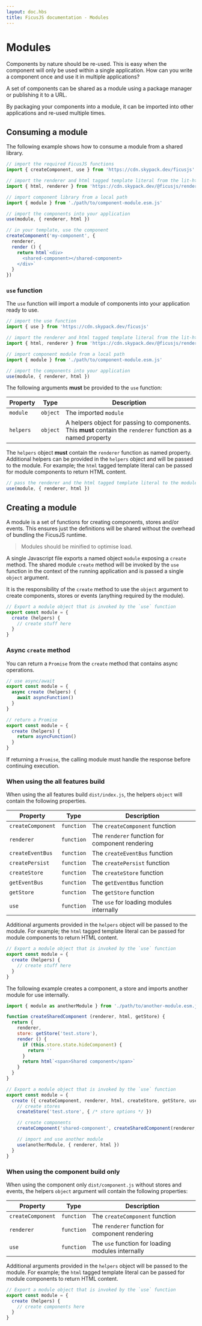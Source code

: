 ```yaml
---
layout: doc.hbs
title: FicusJS documentation - Modules
---
```

# Modules

Components by nature should be re-used.
This is easy when the component will only be used within a single application.
How can you write a component once and use it in multiple applications?

A set of components can be shared as a module using a package manager or publishing it to a URL.

By packaging your components into a module, it can be imported into other applications and re-used multiple times.

## Consuming a module

The following example shows how to consume a module from a shared library.

```js
// import the required FicusJS functions
import { createComponent, use } from 'https://cdn.skypack.dev/ficusjs'

// import the renderer and html tagged template literal from the lit-html library
import { html, renderer } from 'https://cdn.skypack.dev/@ficusjs/renderers/lit-html'

// import component library from a local path
import { module } from './path/to/component-module.esm.js'

// import the components into your application
use(module, { renderer, html })

// in your template, use the component
createComponent('my-component', {
  renderer,
  render () {
    return html`<div>
      <shared-component></shared-component>
    </div>`
  }
})
```

### `use` function

The `use` function will import a module of components into your application ready to use.

```js
// import the use function
import { use } from 'https://cdn.skypack.dev/ficusjs'

// import the renderer and html tagged template literal from the lit-html library
import { html, renderer } from 'https://cdn.skypack.dev/@ficusjs/renderers/lit-html'

// import component module from a local path
import { module } from './path/to/component-module.esm.js'

// import the components into your application
use(module, { renderer, html })
```

The following arguments **must** be provided to the `use` function:

| Property | Type | Description |
| --- | --- | --- |
| `module` | `object` | The imported `module` |
| `helpers` | `object` | A helpers object for passing to components. This **must** contain the `renderer` function as a named property |

The `helpers` object **must** contain the `renderer` function as named property. Additional helpers can be provided in the `helpers` object and will be passed to the module. For example; the `html` tagged template literal can be passed for module components to return HTML content.

```js
// pass the renderer and the html tagged template literal to the module for rendering
use(module, { renderer, html })
```

## Creating a module

A module is a set of functions for creating components, stores and/or events.
This ensures just the definitions will be shared without the overhead of bundling the FicusJS runtime.

> Modules should be minified to optimise load.

A single Javascript file exports a named object `module` exposing a `create` method.
The shared module `create` method will be invoked by the `use` function in the context of the running application and is passed a single `object` argument.

It is the responsibility of the `create` method to use the `object` argument to create components, stores or events (anything required by the module).

```js
// Export a module object that is invoked by the `use` function
export const module = {
  create (helpers) {
    // create stuff here
  }
}
```

### Async `create` method

You can return a `Promise` from the `create` method that contains async operations.

```js
// use async/await
export const module = {
  async create (helpers) {
    await asyncFunction()
  }
}

// return a Promise
export const module = {
  create (helpers) {
    return asyncFunction()
  }
}
```

If returning a `Promise`, the calling module must handle the response before continuing execution.

### When using the all features build

When using the all features build `dist/index.js`, the helpers `object` will contain the following properties.

| Property | Type | Description |
| --- | --- | --- |
| `createComponent` | `function` | The `createComponent` function |
| `renderer` | `function` | The `renderer` function for component rendering |
| `createEventBus` | `function` | The `createEventBus` function |
| `createPersist` | `function` | The `createPersist` function |
| `createStore` | `function` | The `createStore` function |
| `getEventBus` | `function` | The `getEventBus` function |
| `getStore` | `function` | The `getStore` function |
| `use` | `function` | The `use` for loading modules internally |

Additional arguments provided in the `helpers` object will be passed to the module. For example; the `html` tagged template literal can be passed for module components to return HTML content.

```js
// Export a module object that is invoked by the `use` function
export const module = {
  create (helpers) {
    // create stuff here
  }
}
```

The following example creates a component, a store and imports another module for use internally.

```js
import { module as anotherModule } from './path/to/another-module.esm.js'

function createSharedComponent (renderer, html, getStore) {
  return {
    renderer,
    store: getStore('test.store'),
    render () {
      if (this.store.state.hideComponent) {
        return ''
      }
      return html`<span>Shared component</span>`
    }
  }
}

// Export a module object that is invoked by the `use` function
export const module = {
  create ({ createComponent, renderer, html, createStore, getStore, use }) {
    // create stores
    createStore('test.store', { /* store options */ })

    // create components
    createComponent('shared-component', createSharedComponent(renderer, html, getStore))

    // import and use another module
    use(anotherModule, { renderer, html })
  }
}
```

### When using the component build only

When using the component only `dist/component.js` without stores and events, the helpers `object` argument will contain the following properties:

| Property | Type | Description |
| --- | --- | --- |
| `createComponent` | `function` | The `createComponent` function |
| `renderer` | `function` | The `renderer` function for component rendering |
| `use` | `function` | The `use` function for loading modules internally |

Additional arguments provided in the `helpers` object will be passed to the module. For example; the `html` tagged template literal can be passed for module components to return HTML content.

```js
// Export a module object that is invoked by the `use` function
export const module = {
  create (helpers) {
    // create components here
  }
}
```
